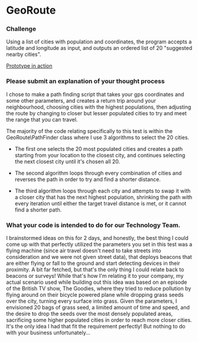 # GeoRoute
### Challenge
Using a list of cities with population and coordinates, the program accepts a latitude and longitude as input, and outputs an ordered list of 20 "suggested nearby cities".

[Prototype in action](http://52.33.24.135/)

### Please submit an explanation of your thought process
I chose to make a path finding script that takes your gps coordinates and some other parameters, and creates a return trip around your neighbourhood, choosing cities with the highest populations, then adjusting the route by changing to closer but lesser populated cities to try and meet the range that you can travel.

The majority of the code relating specifically to this test is within the GeoRoute\PathFinder class where I use 3 algorithms to select the 20 cities.

* The first one selects the 20 most populated cities and creates a path starting from your location to the closest city, and continues selecting the next closest city until it's chosen all 20.

* The second algorithm loops through every combination of cities and reverses the path in order to try and find a shorter distance.

* The third algorithm loops through each city and attempts to swap it with a closer city that has the next highest population, shrinking the path with every iteration until either the target travel distance is met, or it cannot find a shorter path.

### What your code is intended to do for our Technology Team.
I brainstormed ideas on this for 2 days, and honestly, the best thing I could come up with that perfectly utilized the parameters you set in this test was a flying machine (since air travel doesn't need to take streets into consideration and we were not given street data), that deploys beacons that are either flying or fall to the ground and start detecting devices in their proximity. A bit far fetched, but that's the only thing I could relate back to beacons or surveys! While that's how I'm relating it to your company, my actual scenario used while building out this idea was based on an episode of the British TV show, The Goodies, where they tried to reduce pollution by flying around on their bicycle powered plane while dropping grass seeds over the city, turning every surface into grass. Given the parameters, I envisioned 20 bags of grass seed, a limited amount of time and speed, and the desire to drop the seeds over the most densely populated areas, sacrificing some higher populated cities in order to reach more closer cities. It's the only idea I had that fit the requirement perfectly! But nothing to do with your business unfortunately...
